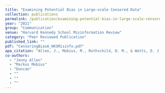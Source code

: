 ```yaml
---
title: "Examining Potential Bias in Large-scale Censored Data"
collection: publications
permalink: /publication/examining-potential-bias-in-large-scale-censored-data
year: "2021"
group: "Communication"
venue: "Harvard Kennedy School Misinformation Review"
category: "Peer Reviewed Publication"
published_link: ""
pdf: "CensoringBiasA_HKSMisinfo.pdf"
apa_citation: "Allen, J., Mobius, M., Rothschild, D. M., & Watts, D. J. (2021). Research note: Examining potential bias in large-scale censored data. Harvard Kennedy School Misinformation Review. https://doi.org/10.37016/mr-2020-74"
co-authors:
  - "Jenny Allen"
  - "Markus Mobius"
  - "Duncan"
  - ""
  - ""
  - ""
---
```

